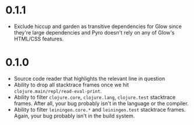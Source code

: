 # 0.1.1
* Exclude hiccup and garden as transitive dependencies for Glow since they're large dependencies and Pyro doesn't rely on any of Glow's HTML/CSS features.

# 0.1.0
 * Source code reader that highlights the relevant line in question
 * Ability to drop all stacktrace frames once we hit `clojure.main/repl/read-eval-print`.
 * Ability to filter `clojure.core`, `clojure.lang`, `clojure.test` stacktrace frames. After all, your bug probably isn't in the language or the compiler.
 * Ability to filter `leiningen.core.*` and `leiningen.test` stacktrace frames. Again, your bug probably isn't in the build system.
